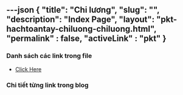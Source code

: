 ---json
{
    "title": "Chi lương",
    "slug": "",
    "description": "Index Page",
    "layout": "pkt-hachtoantay-chiluong-chiluong.html",
    "permalink" : false,
    "activeLink" : "pkt"
}
---


### Danh sách các link trong file
- [Click Here](./blog-list.html)

### Chi tiết từng link trong blog